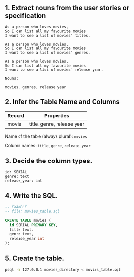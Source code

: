 ## 1. Extract nouns from the user stories or specification

```
As a person who loves movies,
So I can list all my favourite movies
I want to see a list of movies' titles.

As a person who loves movies,
So I can list all my favourite movies
I want to see a list of movies' genres.

As a person who loves movies,
So I can list all my favourite movies
I want to see a list of movies' release year.
```

```
Nouns:

movies, genres, release year
```

## 2. Infer the Table Name and Columns

| Record                | Properties                 |
| --------------------- | -------------------------- |
| movie                 | title, genre, release year |

Name of the table (always plural): `movies` 

Column names: `title`, `genre`, `release_year`

## 3. Decide the column types.

```
id: SERIAL
genre: text
release_year: int
```

## 4. Write the SQL.

```sql
-- EXAMPLE
-- file: movies_table.sql

CREATE TABLE movies (
  id SERIAL PRIMARY KEY,
  title text,
  genre text,
  release_year int
);
```

## 5. Create the table.

```bash
psql -h 127.0.0.1 movies_directory < movies_table.sql
```
